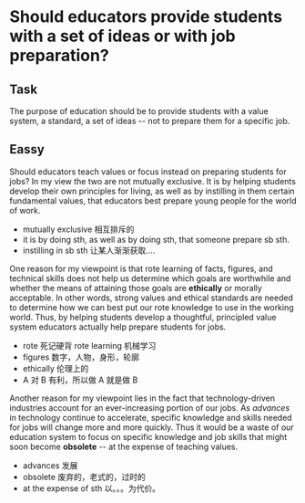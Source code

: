 # Should educators provide students with a set of ideas or with job preparation?

## Task

The purpose of education should be to provide students with a value system, a standard, a set of ideas -- not to prepare them for a specific job.

## Eassy

Should educators teach values or focus instead on preparing students for jobs? In my view the two are not mutually exclusive. It is by helping students develop their own principles for living, as well as by instilling in them certain fundamental values, that educators best prepare young people for the world of work.

- mutually exclusive 相互排斥的
- it is by doing sth, as well as by doing sth, that someone prepare sb sth.
- instilling in sb sth 让某人渐渐获取....

One reason for my viewpoint is that rote learning of facts, figures, and technical skills does not help us determine which goals are worthwhile and whether the means of attaining those goals are **ethically** or morally acceptable. In other words, strong values and ethical standards are needed to determine how we can best put our rote knowledge to use in the working world. Thus, by helping students develop a thoughtful, principled value system educators actually help prepare students for jobs.

- rote 死记硬背 rote learning 机械学习
- figures 数字，人物，身形，轮廓
- ethically 伦理上的
- A 对 B 有利，所以做 A 就是做 B

Another reason for my viewpoint lies in the fact that technology-driven industries account for an ever-increasing portion of our jobs. As *advances* in technology continue to accelerate, specific knowledge and skills needed for jobs will change more and more quickly. Thus it would be a waste of our education system to focus on specific knowledge and job skills that might soon become **obsolete** -- at the expense of teaching values.

- advances 发展
- obsolete 废弃的，老式的，过时的
- at the expense of sth 以。。。为代价。
